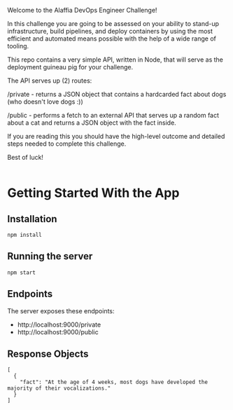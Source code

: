 Welcome to the Alaffia DevOps Engineer Challenge!

In this challenge you are going to be assessed on your ability to stand-up infrastructure, build pipelines, and deploy containers by using the most efficient and automated means possible with the help of a wide range of tooling.

This repo contains a very simple API, written in Node, that will serve as the deployment guineau pig for your challenge.

The API serves up (2) routes:

/private - returns a JSON object that contains a hardcarded fact about dogs (who doesn't love dogs :))

/public - performs a fetch to an external API that serves up a random fact about a cat and returns a JSON object with the fact inside.

If you are reading this you should have the high-level outcome and detailed steps needed to complete this challenge.

Best of luck!
<br>
<br>
# Getting Started With the App

## Installation

```
npm install
```

## Running the server

```
npm start
```

## Endpoints
 
The server exposes these endpoints: 
- http://localhost:9000/private
- http://localhost:9000/public

## Response Objects
```
[
  {
    "fact": "At the age of 4 weeks, most dogs have developed the majority of their vocalizations."
  }
]
```




